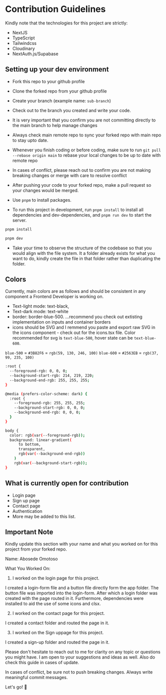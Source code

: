 # Contribution Guidelines

Kindly note that the technologies for this project are strictly:

- NextJS
- TypeScript
- Tailwindcss
- Cloudinary
- NextAuth.js/Supabase

## Setting up your dev environment

- Fork this repo to your github profile
- Clone the forked repo from your github profile
- Create your branch (example name: `sub-branch`)
- Check out to the branch you created and write your code.
- It is very important that you confirm you are not committing directly to the main branch to help manage changes
- Always check main remote repo to sync your forked repo with main repo to stay upto date.
- Whenever you finish coding or before coding, make sure to run `git pull --rebase origin main` to rebase your local changes to be up to date with remote repo
- In cases of conflict, please reach out to confirm you are not making breaking changes or merge with care to resolve conflict
- After pushing your code to your forked repo, make a pull request so your changes would be merged.

- Use `pnpm` to install packages.

- To run this project in development, run `pnpm install` to install all dependencies and dev-dependencies, and `pnpm run dev` to start the server.

```bash
pnpm install

pnpm dev
```

- Take your time to observe the structure of the codebase so that you would align with the file system. It a folder already exists for what you want to do, kindly create the file in that folder rather than duplicating the folder.

## Colors

Currently, main colors are as follows and should be consistent in any component a Frontend Developer is working on.

- Text-light mode: text-black,
- Text-dark mode: text-white
- border: border-blue-500. ...recommend you check out extisting implementation on inputs and container borders
- icons should be SVG and I remmend you paste and export raw SVG in the icons component - check out for the icons.tsx file. Color recommended for svg is `text-blue-500`, hover state can be `text-blue-600`.

`blue-500` = `#3B82F6` = `rgb(59, 130, 246, 100)`
`blue-600` = `#2563EB` = `rgb(37, 99, 235, 100)`

```bash
:root {
  --foreground-rgb: 0, 0, 0;
  --background-start-rgb: 214, 219, 220;
  --background-end-rgb: 255, 255, 255;
}

@media (prefers-color-scheme: dark) {
  :root {
    --foreground-rgb: 255, 255, 255;
    --background-start-rgb: 0, 0, 0;
    --background-end-rgb: 0, 0, 0;
  }
}

body {
  color: rgb(var(--foreground-rgb));
  background: linear-gradient(
      to bottom,
      transparent,
      rgb(var(--background-end-rgb))
    )
    rgb(var(--background-start-rgb));
}
```

## What is currently open for contribution

- Login page
- Sign up page
- Contact page
- Authentication
- More may be added to this list.

## Important Note

Kindly update this section with your name and what you worked on for this project from your forked repo.

Name: Abosede Omotoso

What You Worked On:

1. I worked on the login page for this project. 

I created a login-form file and a button file directly form the app folder. The button file was imported into the login-form.  After which a login folder was created with the page routed in it. Furthermore, dependencies were installed to aid the use of some icons and clsx.

2. I worked on the contact page for this project.

I created a contact folder and routed the page in it.

3. I worked on the Sign uppage for this project. 

I created a sign-up folder and routed the page in it.

Please don't hesitate to reach out to me for clarity on any topic or questions you might have. I am open to your suggestions and ideas as well. Also do check this guide in cases of update.

In cases of conflict, be sure not to push breaking changes. Always write meaningful commit messages.

Let's go! 🚀


